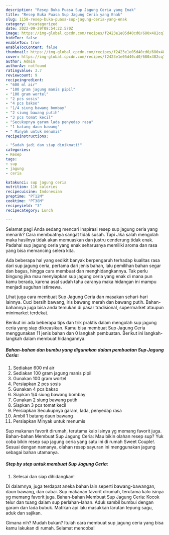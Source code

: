 ```yaml
---
description: "Resep Buka Puasa Sup Jagung Ceria yang Enak"
title: "Resep Buka Puasa Sup Jagung Ceria yang Enak"
slug: 1158-resep-buka-puasa-sup-jagung-ceria-yang-enak
category: Uncategorized
date: 2022-09-29T08:54:22.570Z
image: https://img-global.cpcdn.com/recipes/f2423e1e05d40cd0/680x482cq70/sup-jagung-ceria-foto-resep-utama.jpg
hideToc: false
enableToc: true
enableTocContent: false
thumbnail: https://img-global.cpcdn.com/recipes/f2423e1e05d40cd0/680x482cq70/sup-jagung-ceria-foto-resep-utama.jpg
cover: https://img-global.cpcdn.com/recipes/f2423e1e05d40cd0/680x482cq70/sup-jagung-ceria-foto-resep-utama.jpg
author: Admin
authorAv: notfound
ratingvalue: 3.7
reviewcount: 9
recipeingredient:
- "600 ml air"
- "100 gram jagung manis pipil"
- "100 gram wortel"
- "2 pcs sosis"
- "4 pcs bakso"
- "1/4 siung bawang bombay"
- "2 siung bawang putih"
- "3 pcs tomat kecil"
- "Secukupnya garam lada penyedap rasa"
- "1 batang daun bawang"
- " Minyak untuk menumis"
recipeinstructions:

- "Sudah jadi dan siap dinikmati!"
categories:
- Resep
tags:
- sup
- jagung
- ceria

katakunci: sup jagung ceria 
nutrition: 116 calories
recipecuisine: Indonesian
preptime: "PT12M"
cooktime: "PT38M"
recipeyield: "3"
recipecategory: Lunch

---
```



Selamat pagi Anda sedang mencari inspirasi resep sup jagung ceria yang menarik? Cara membuatnya sangat tidak susah. Tapi Jika salah mengolah maka hasilnya tidak akan memuaskan dan justru cenderung tidak enak. Padahal sup jagung ceria yang enak seharusnya memiliki aroma dan rasa yang bisa memancing selera kita.


Ada beberapa hal yang sedikit banyak berpengaruh terhadap kualitas rasa dari sup jagung ceria, pertama dari jenis bahan, lalu pemilihan bahan segar dan bagus, hingga cara membuat dan menghidangkannya. Tak perlu bingung jika mau menyiapkan sup jagung ceria yang enak di mana pun kamu berada, karena asal sudah tahu caranya maka hidangan ini mampu menjadi suguhan istimewa.

Lihat juga cara membuat Sup Jagung Ceria dan masakan sehari-hari lainnya. Cuci bersih bawang, iris bawang merah dan bawang putih. Bahan-bahannya juga bisa anda temukan di pasar tradisional, supermarket ataupun minimarket terdekat.


Berikut ini ada beberapa tips dan trik praktis dalam mengolah sup jagung ceria yang siap dikreasikan. Kamu bisa membuat Sup Jagung Ceria menggunakan 11 jenis bahan dan 0 langkah pembuatan. Berikut ini langkah-langkah dalam membuat hidangannya.

<!--inarticleads1-->

##### Bahan-bahan dan bumbu yang digunakan dalam pembuatan Sup Jagung Ceria:

1. Sediakan 600 ml air
1. Sediakan 100 gram jagung manis pipil
1. Gunakan 100 gram wortel
1. Persiapkan 2 pcs sosis
1. Gunakan 4 pcs bakso
1. Siapkan 1/4 siung bawang bombay
1. Gunakan 2 siung bawang putih
1. Siapkan 3 pcs tomat kecil
1. Persiapkan Secukupnya garam, lada, penyedap rasa
1. Ambil 1 batang daun bawang
1. Persiapkan  Minyak untuk menumis


Sup makanan favorit dirumah, terutama kalo isinya yg memang favorit juga. Bahan-bahan Membuat Sup Jagung Ceria: Mau bikin olahan resep sup? Yuk coba bikin resep sup jagung ceria yang satu ini di rumah Sweet Couple!. Sesuai dengan namanya, olahan resep sayuran ini menggunakan jagung sebagai bahan utamanya. 

<!--inarticleads2-->

##### Step by step untuk membuat Sup Jagung Ceria:


1. Selesai dan siap dihidangkan!

Di dalamnya, juga terdapat aneka bahan lain seperti bawang-bawangan, daun bawang, dan cabai. Sup makanan favorit dirumah, terutama kalo isinya yg memang favorit juga. Bahan-bahan Membuat Sup Jagung Ceria: Kocok telur dan tuang dalam sup perlahan-lahan. Aduk sambil bumbui dengan garam dan lada bubuk. Matikan api lalu masukkan larutan tepung sagu, aduk dan sajikan. 

Gimana nih? Mudah bukan? Itulah cara membuat sup jagung ceria yang bisa kamu lakukan di rumah. Selamat mencoba!
